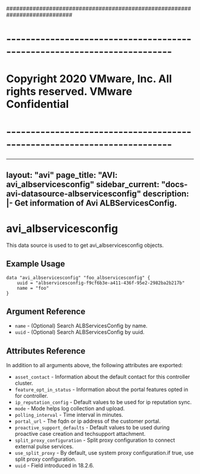 ############################################################################
# ------------------------------------------------------------------------
# Copyright 2020 VMware, Inc.  All rights reserved. VMware Confidential
# ------------------------------------------------------------------------
###

---
layout: "avi"
page_title: "AVI: avi_albservicesconfig"
sidebar_current: "docs-avi-datasource-albservicesconfig"
description: |-
  Get information of Avi ALBServicesConfig.
---

# avi_albservicesconfig

This data source is used to to get avi_albservicesconfig objects.

## Example Usage

```hcl
data "avi_albservicesconfig" "foo_albservicesconfig" {
    uuid = "albservicesconfig-f9cf6b3e-a411-436f-95e2-2982ba2b217b"
    name = "foo"
}
```

## Argument Reference

* `name` - (Optional) Search ALBServicesConfig by name.
* `uuid` - (Optional) Search ALBServicesConfig by uuid.

## Attributes Reference

In addition to all arguments above, the following attributes are exported:

* `asset_contact` - Information about the default contact for this controller cluster.
* `feature_opt_in_status` - Information about the portal features opted in for controller.
* `ip_reputation_config` - Default values to be used for ip reputation sync.
* `mode` - Mode helps log collection and upload.
* `polling_interval` - Time interval in minutes.
* `portal_url` - The fqdn or ip address of the customer portal.
* `proactive_support_defaults` - Default values to be used during proactive case creation and techsupport attachment.
* `split_proxy_configuration` - Split proxy configuration to connect external pulse services.
* `use_split_proxy` - By default, use system proxy configuration.if true, use split proxy configuration.
* `uuid` - Field introduced in 18.2.6.


